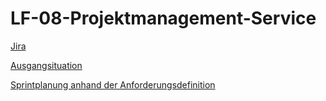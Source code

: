 # LF-08-Projektmanagement-Service

[Jira](https://lucas26.atlassian.net/jira/software/projects/LF08PS/boards/2)

[Ausgangsituation](https://hb.itslearning.com/ContentArea/ContentArea.aspx?LocationID=100302&LocationType=1)

[Sprintplanung anhand der Anforderungsdefinition](https://hb.itslearning.com/ContentArea/ContentArea.aspx?LocationID=100302&LocationType=1)
